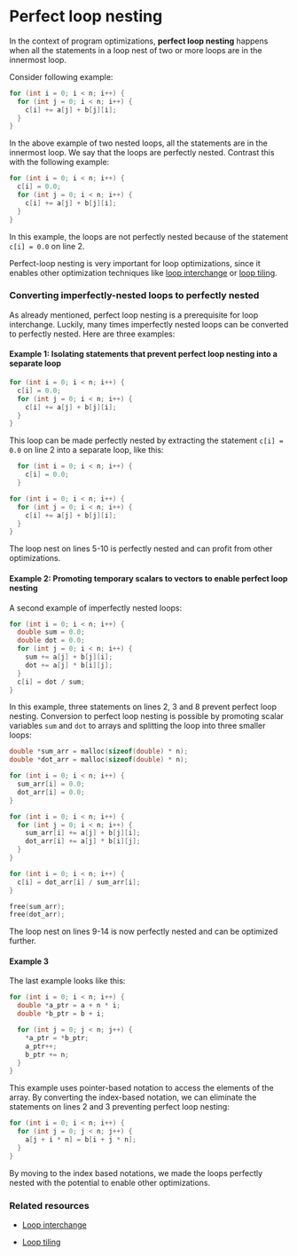 # Perfect loop nesting

In the context of program optimizations, **perfect loop nesting** happens when
all the statements in a loop nest of two or more loops are in the innermost
loop.

Consider following example:

```c
for (int i = 0; i < n; i++) {
  for (int j = 0; i < n; i++) {
    c[i] += a[j] + b[j][i];
  }
}
```

In the above example of two nested loops, all the statements are in the
innermost loop. We say that the loops are perfectly nested. Contrast this with
the following example:

```c
for (int i = 0; i < n; i++) {
  c[i] = 0.0;
  for (int j = 0; i < n; i++) {
    c[i] += a[j] + b[j][i];
  }
}
```

In this example, the loops are not perfectly nested because of the statement
`c[i] = 0.0` on line 2.

Perfect-loop nesting is very important for loop optimizations, since it enables
other optimization techniques like
[loop interchange](Loop-interchange.md) or
[loop tiling](Loop-tiling.md).

### Converting imperfectly-nested loops to perfectly nested

As already mentioned, perfect loop nesting is a prerequisite for loop
interchange. Luckily, many times imperfectly nested loops can be converted to
perfectly nested. Here are three examples:

#### Example 1: Isolating statements that prevent perfect loop nesting into a separate loop

```c
for (int i = 0; i < n; i++) {
  c[i] = 0.0;
  for (int j = 0; i < n; i++) {
    c[i] += a[j] + b[j][i];
  }
}
```

This loop can be made perfectly nested by extracting the statement `c[i] = 0.0`
on line 2 into a separate loop, like this:

```c
  for (int i = 0; i < n; i++) {
    c[i] = 0.0;
  }

for (int i = 0; i < n; i++) {
  for (int j = 0; i < n; i++) {
    c[i] += a[j] + b[j][i];
  }
}
```

The loop nest on lines 5-10 is perfectly nested and can profit from other
optimizations.

#### Example 2: Promoting temporary scalars to vectors to enable perfect loop nesting

A second example of imperfectly nested loops:

```c
for (int i = 0; i < n; i++) {
  double sum = 0.0;
  double dot = 0.0;
  for (int j = 0; i < n; i++) {
    sum += a[j] + b[j][i];
    dot += a[j] * b[i][j];
  }
  c[i] = dot / sum;
}
```

In this example, three statements on lines 2, 3 and 8 prevent perfect loop
nesting. Conversion to perfect loop nesting is possible by promoting scalar
variables `sum` and `dot` to arrays and splitting the loop into three smaller
loops:

```c
double *sum_arr = malloc(sizeof(double) * n);
double *dot_arr = malloc(sizeof(double) * n);

for (int i = 0; i < n; i++) {
  sum_arr[i] = 0.0;
  dot_arr[i] = 0.0;
}

for (int i = 0; i < n; i++) {
  for (int j = 0; i < n; i++) {
    sum_arr[i] += a[j] + b[j][i];
    dot_arr[i] += a[j] * b[i][j];
  }
}

for (int i = 0; i < n; i++) {
  c[i] = dot_arr[i] / sum_arr[i];
}

free(sum_arr);
free(dot_arr);
```

The loop nest on lines 9-14 is now perfectly nested and can be optimized
further.

#### Example 3

The last example looks like this:

```c
for (int i = 0; i < n; i++) {
  double *a_ptr = a + n * i;
  double *b_ptr = b + i;

  for (int j = 0; j < n; j++) {
    *a_ptr = *b_ptr;
    a_ptr++;
    b_ptr += n;
  }
}
```

This example uses pointer-based notation to access the elements of the array. By
converting the index-based notation, we can eliminate the statements on lines 2
and 3 preventing perfect loop nesting:

```c
for (int i = 0; i < n; i++) {
  for (int j = 0; j < n; j++) {
    a[j + i * n] = b[i + j * n];
  }
}
```

By moving to the index based notations, we made the loops perfectly nested with
the potential to enable other optimizations.

### Related resources

* [Loop interchange](Loop-interchange.md)

* [Loop tiling](Loop-tiling.md)
